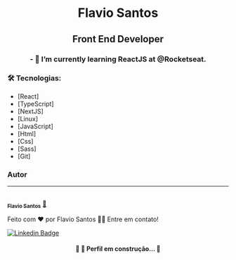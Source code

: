 <h1 align="center">Flavio Santos</h1>


<h2 align="center">Front End Developer</h2>


<h3 align="center">- 🌱 I’m currently learning ReactJS at @Rocketseat.</h3>


### 🛠 Tecnologias:

- [React]
- [TypeScript]
- [NextJS]
- [Linux]
- [JavaScript]
- [Html]
- [Css]
- [Sass]
- [Git]


### Autor
---

<a href="https://github.com/flvSantos15">
 <br />
 <sub><b>Flavio Santos</b></sub></a> <a href="https://github.com/flvSantos15" title="Flavio Santos">🚀</a>

Feito com ❤️ por Flavio Santos 👋🏽 Entre em contato!

[![Linkedin Badge](https://img.shields.io/badge/-Flavio-blue?style=flat-square&logo=Linkedin&logoColor=white&link=https://www.linkedin.com/in/flvsantos15/)](https://www.linkedin.com/in/tgmarinho/)


<h4 align="center"> 
	🚧 🚀 Perfil em construção...  🚧
</h4>
